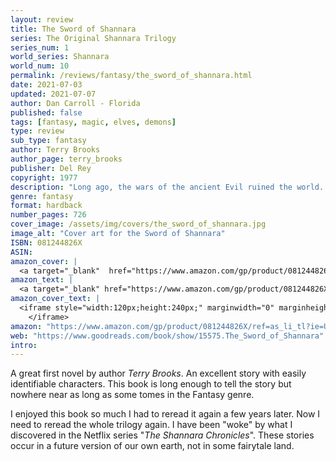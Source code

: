 ```yaml
---
layout: review
title: The Sword of Shannara
series: The Original Shannara Trilogy
series_num: 1
world_series: Shannara
world_num: 10
permalink: /reviews/fantasy/the_sword_of_shannara.html
date: 2021-07-03
updated: 2021-07-07
author: Dan Carroll - Florida
published: false
tags: [fantasy, magic, elves, demons]
type: review
sub_type: fantasy
author: Terry Brooks
author_page: terry_brooks
publisher: Del Rey
copyright: 1977
description: "Long ago, the wars of the ancient Evil ruined the world. In peaceful Shady Vale, half-elfin Shea Ohmsford knows little of such troubles. But the supposedly dead Warlock Lord is plotting to destroy everything in his wake.The sole weapon against this Power of Darkness is the Sword of Shannara, which can be used only by a true heir of Shannara. On Shea, last of the bloodline,rests the hope of all the races."
genre: fantasy
format: hardback
number_pages: 726
cover_image: /assets/img/covers/the_sword_of_shannara.jpg
image_alt: "Cover art for the Sword of Shannara"
ISBN: 081244826X
ASIN: 
amazon_cover: |
  <a target="_blank"  href="https://www.amazon.com/gp/product/081244826X/ref=as_li_tl?ie=UTF8&camp=1789&creative=9325&creativeASIN=081244826X&linkCode=as2&tag=floridan21-20&linkId=35996b4a8433595f278ceab625699b80"><img border="0" src="//ws-na.amazon-adsystem.com/widgets/q?_encoding=UTF8&MarketPlace=US&ASIN=081244826X&ServiceVersion=20070822&ID=AsinImage&WS=1&Format=_SL250_&tag=floridan21-20" ></a>
amazon_text: |
  <a target="_blank" href="https://www.amazon.com/gp/product/081244826X/ref=as_li_tl?ie=UTF8&camp=1789&creative=9325&creativeASIN=081244826X&linkCode=as2&tag=floridan21-20&linkId=32d1228dcee43a443f6a68c5551dbb66">The Sword of Shannara (Classic Fantasy)</a>
amazon_cover_text: |
  <iframe style="width:120px;height:240px;" marginwidth="0" marginheight="0" scrolling="no" frameborder="0" src="//ws-na.amazon-adsystem.com/widgets/q?ServiceVersion=20070822&OneJS=1&Operation=GetAdHtml&MarketPlace=US&source=ac&ref=tf_til&ad_type=product_link&tracking_id=floridan21-20&marketplace=amazon&amp;region=US&placement=081244826X&asins=081244826X&linkId=6c4cf775691fedccdb156634bd6b7505&show_border=false&link_opens_in_new_window=false&price_color=333333&title_color=0066c0&bg_color=ffffff">
    </iframe>
amazon: "https://www.amazon.com/gp/product/081244826X/ref=as_li_tl?ie=UTF8&tag=floridan21-20&camp=1789&creative=9325&linkCode=as2&creativeASIN=081244826X&linkId=a40dcddddc4bf47d6ccbebe5ff15530e"
web: "https://www.goodreads.com/book/show/15575.The_Sword_of_Shannara"
intro: 
---
```


A great first novel by author *Terry Brooks*. An excellent story with easily identifiable characters. This book is long enough to tell the story but nowhere near as long as some tomes in the Fantasy genre.

I enjoyed this book so much I had to reread it again a few years later. Now I need to reread the whole trilogy again. I have been "woke" by what I discovered in the Netflix series "*The Shannara Chronicles*". These stories occur in a future version of our own earth, not in some fairytale land.
